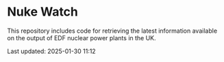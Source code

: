 # Nuke Watch

This repository includes code for retrieving the latest information available on the output of EDF nuclear power plants in the UK.

Last updated: 2025-01-30 11:12